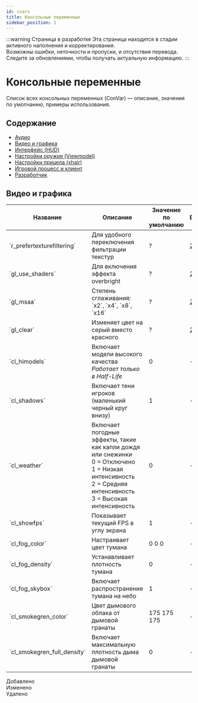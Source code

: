 ```yaml
---
id: cvars
title: Консольные переменные
sidebar_position: 1
---
```


:::warning Страница в разработке
Эта страница находится в стадии активного наполнения и корректирования.<br/>
Возможны ошибки, неточности и пропуски, и отсутствия перевода.<br/>
Следите за обновлениями, чтобы получать актуальную информацию.
:::

# Консольные переменные

Список всех консольных переменных (ConVar) — описание, значения по умолчанию, примеры использования.

## Содержание

* [Аудио](#аудио)
* [Видео и графика](#видео-и-графика)
* [Интерфейс (HUD)](#интерфейс-hud)
* [Настройки оружия (Viewmodel)](#настройки-оружия-viewmodel)
* [Настройки прицела (xhair)](#настройки-прицела-xhair)
* [Игровой процесс и клиент](#игровой-процесс-и-клиент)
* [Разработчик](#разработчик)

## Видео и графика

<table className="docs-table">
  <thead><tr><th>Название</th><th>Описание</th><th>Значение по умолчанию</th><th>Версия</th></tr></thead>
  <tbody>
    <tr className="added">
      <td>`r_prefertexturefiltering`</td>
      <td>Для удобного переключения фильтрации текстур</td>
      <td className="value">?</td><td className="status"><a href="/changelog/2.5.6.0">2.5.6.0</a></td>
    </tr>
    <tr className="modified">
      <td>`gl_use_shaders`</td>
      <td>Для включения эффекта overbright</td>
      <td className="value">?</td><td className="status"><a href="/changelog/2.5.6.0">2.5.6.0</a></td>
    </tr>
    <tr className="added">
      <td>`gl_msaa`</td>
      <td>Степень сглаживания: `x2`, `x4`, `x8`, `x16`</td>
      <td className="value">?</td><td className="status"><a href="/changelog/2.5.6.0">2.5.6.0</a></td>
    </tr>
    <tr className="modified">
      <td>`gl_clear`</td>
      <td>Изменяет цвет на серый вместо красного</td>
      <td className="value">?</td><td className="status"><a href="/changelog/2.5.6.0">2.5.6.0</a></td>
    </tr>
    <tr>
      <td>`cl_himodels`</td>
      <td>Включает модели высокого качества <em>Работает только в Half-Life</em></td>
      <td className="value">0</td><td className="status">-</td>
    </tr>
    <tr>
      <td>`cl_shadows`</td>
      <td>Включает тени игроков (маленький черный круг внизу)</td>
      <td className="value">1</td><td className="status">-</td>
    </tr>
    <tr>
      <td>`cl_weather`</td>
      <td>Включает погодные эффекты, такие как капли дождя или снежинки<br/>0 = Отключено<br/>1 = Низкая интенсивность<br/>2 = Средняя интенсивность<br/>3 = Высокая интенсивность</td>
      <td className="value">0</td><td className="status">-</td>
    </tr>
    <tr>
      <td>`cl_showfps`</td>
      <td>Показывает текущий FPS в углу экрана</td>
      <td className="value">1</td><td className="status">-</td>
    </tr>
    <tr>
      <td>`cl_fog_color`</td>
      <td>Настраивает цвет тумана</td>
      <td className="value">0 0 0</td><td className="status">-</td>
    </tr>
    <tr>
      <td>`cl_fog_density`</td>
      <td>Устанавливает плотность тумана</td>
      <td className="value">0</td><td className="status">-</td>
    </tr>
    <tr>
      <td>`cl_fog_skybox`</td>
      <td>Включает распространение тумана на небо</td>
      <td className="value">1</td><td className="status">-</td>
    </tr>
    <tr>
      <td>`cl_smokegren_color`</td>
      <td>Цвет дымового облака от дымовой гранаты</td>
      <td className="value">175 175 175</td><td className="status">-</td>
    </tr>
    <tr>
      <td>`cl_smokegren_full_density`</td>
      <td>Включает максимальную плотность дыма дымовой гранаты</td>
      <td className="value">0</td><td className="status">-</td>
    </tr>
  </tbody>
</table>

<div className="table-legend">
  <div><span className="legend-icon added"></span> Добавлено</div>
  <div><span className="legend-icon changed"></span> Изменено</div>
  <div><span className="legend-icon removed"></span> Удалено</div>
</div>

